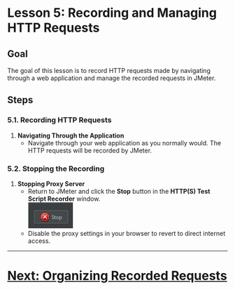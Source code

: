 # Lesson 5: Recording and Managing HTTP Requests

## Goal
The goal of this lesson is to record HTTP requests made by navigating through a web application and manage the recorded requests in JMeter.

## Steps

### 5.1. Recording HTTP Requests
1. **Navigating Through the Application**
    - Navigate through your web application as you normally would. The HTTP requests will be recorded by JMeter.

### 5.2. Stopping the Recording
1. **Stopping Proxy Server**
    - Return to JMeter and click the **Stop** button in the **HTTP(S) Test Script Recorder** window.
      <br>![stop-recording-button.png](../../../srcs/jmeter/stop-recording-button.png)
    - Disable the proxy settings in your browser to revert to direct internet access.

---

# [Next: Organizing Recorded Requests](organizing-recorded-requests.md)


